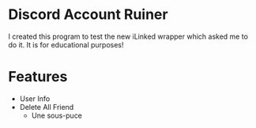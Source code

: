 # Discord Account Ruiner
I created this program to test the new iLinked wrapper which asked me to do it. It is for educational purposes!

# Features
* User Info
* Delete All Friend
    * Une sous-puce
